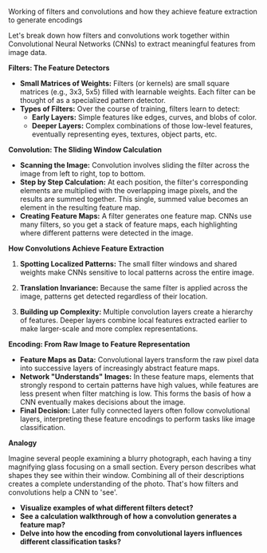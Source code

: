 Working of filters and convolutions and how they achieve feature extraction to generate encodings

Let's break down how filters and convolutions work together within Convolutional Neural Networks (CNNs) to extract meaningful features from image data.

**Filters: The Feature Detectors**

* **Small Matrices of Weights:** Filters (or kernels) are small square matrices (e.g., 3x3, 5x5) filled with learnable weights. Each filter can be thought of as a specialized pattern detector.
* **Types of Filters:** Over the course of training, filters learn to detect:
    * **Early Layers:**  Simple features like edges, curves, and blobs of color.
    * **Deeper Layers:**  Complex combinations of those low-level features, eventually representing eyes, textures, object parts, etc.

**Convolution: The Sliding Window Calculation**

* **Scanning the Image:**  Convolution involves sliding the filter across the image from left to right, top to bottom.
* **Step by Step Calculation:**  At each position, the filter's corresponding elements are multiplied with the overlapping image pixels, and the results are summed together. This single, summed value becomes an element in the resulting feature map.
* **Creating Feature Maps:** A  filter generates one feature map. CNNs use many filters, so you get a stack of feature maps, each highlighting where different patterns were detected in the image.

**How Convolutions Achieve Feature Extraction**

1. **Spotting Localized Patterns:** The small filter windows and shared weights make CNNs sensitive to local patterns across the entire image. 

2. **Translation Invariance:** Because the same filter is applied across the image,  patterns get detected regardless of their location.

3. **Building up Complexity:** Multiple convolution layers create a hierarchy of features.  Deeper layers combine local features extracted earlier to make larger-scale and more complex representations.

**Encoding: From Raw Image to Feature Representation**

* **Feature Maps as Data:** Convolutional layers transform the raw pixel data into successive layers of increasingly abstract feature maps. 
* **Network "Understands" Images:** In these feature maps, elements that strongly respond to certain patterns have high values, while features are less present when  filter matching is low. This forms the basis of how a CNN eventually makes decisions about the image.
* **Final Decision:** Later fully connected  layers often follow convolutional layers, interpreting these feature encodings to perform tasks like image classification.

**Analogy**

Imagine several people examining a blurry photograph,  each having a tiny magnifying glass focusing on a small section. Every person  describes what shapes  they see within their window. Combining all of their descriptions creates a complete understanding of the photo. That's how filters and convolutions help a CNN to 'see'.

* **Visualize examples of what different filters detect?**
* **See a calculation walkthrough of how a convolution generates a feature map?**
* **Delve into how the encoding from convolutional layers influences different classification tasks?** 
